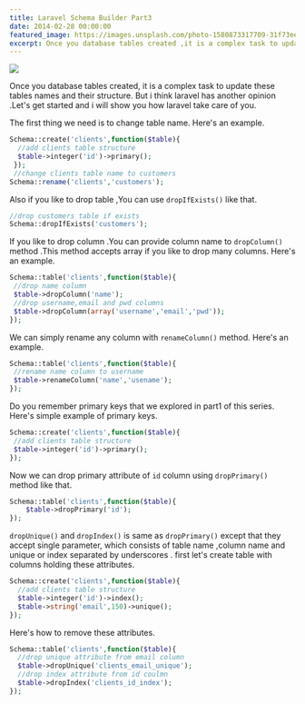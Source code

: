```yaml
---
title: Laravel Schema Builder Part3
date: 2014-02-28 00:00:00
featured_image: https://images.unsplash.com/photo-1580873317709-31f73ee56ead?q=75&fm=jpg&w=1000&fit=max
excerpt: Once you database tables created ,it is a complex task to update these tables names and their structure .But i think laravel has another opinion .Let's get started and i will show you how laravel take care of you.
---
```


![](https://images.unsplash.com/photo-1580873317709-31f73ee56ead?q=75&fm=jpg&w=1000&fit=max)

Once you database tables created, it is a complex task to update these tables names and their structure. But i think laravel has another opinion .Let's get started and i will show you how laravel take care of you.

The first thing we need is to change table name. Here's an example.

```php
Schema::create('clients',function($table){
  //add clients table structure
  $table->integer('id')->primary();
 });
 //change clients table name to customers
Schema::rename('clients','customers');
```

Also if you like to drop table ,You can use `dropIfExists()` like that.

```php
//drop customers table if exists
Schema::dropIfExists('customers');
```

If you like to drop column .You can provide column name to `dropColumn()` method .This method accepts array if you like to drop many columns. Here's an example.

```php
Schema::table('clients',function($table){
 //drop name column
 $table->dropColumn('name');
 //drop username,email and pwd columns
 $table->dropColumn(array('username','email','pwd'));
});
```

We can simply rename any column with `renameColumn()` method. Here's an example.

```php
Schema::table('clients',function($table){
 //rename name column to username
 $table->renameColumn('name','usename');
});
```

Do you remember primary keys that we explored in part1 of this series. Here's simple example of primary keys.

```php
Schema::create('clients',function($table){
 //add clients table structure
 $table->integer('id')->primary();
});
```

Now we can drop primary attribute of `id` column using `dropPrimary()` method like that.

```php
Schema::table('clients',function($table){
 	$table->dropPrimary('id');
});
```

`dropUnique()` and `dropIndex()` is same as `dropPrimary()` except that they accept single parameter, which consists of table name ,column name and unique or index separated by underscores . first let's create table with columns holding these attributes.

```php
Schema::create('clients',function($table){
  //add clients table structure
  $table->integer('id')->index();
  $table->string('email',150)->unique();
});
```

Here's how to remove these attributes.

```php
Schema::table('clients',function($table){
  //drop unique attribute from email column
  $table->dropUnique('clients_email_unique');
  //drop index attribute from id coulmn
  $table->dropIndex('clients_id_index');
});
```